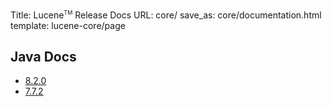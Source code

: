 Title: Lucene<span style="vertical-align: super; font-size: xx-small">TM</span> Release Docs
URL: core/
save_as: core/documentation.html
template: lucene-core/page

## Java Docs
- [8.2.0](./8_2_0/index.html)
- [7.7.2](./7_7_2/index.html)
